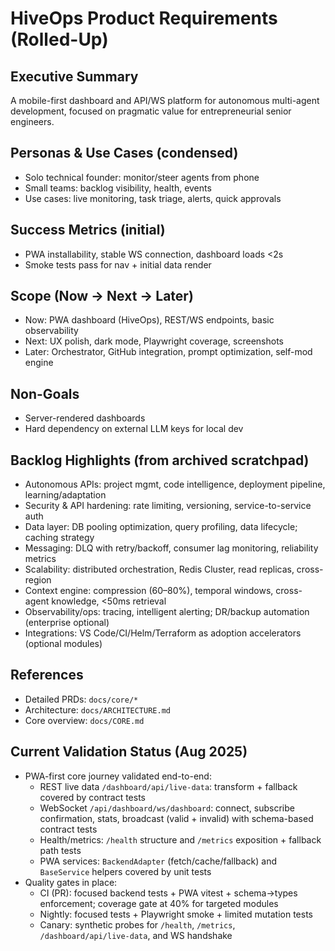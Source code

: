 # HiveOps Product Requirements (Rolled-Up)

## Executive Summary

A mobile-first dashboard and API/WS platform for autonomous multi-agent development, focused on pragmatic value for entrepreneurial senior engineers.

## Personas & Use Cases (condensed)

- Solo technical founder: monitor/steer agents from phone
- Small teams: backlog visibility, health, events
- Use cases: live monitoring, task triage, alerts, quick approvals

## Success Metrics (initial)

- PWA installability, stable WS connection, dashboard loads <2s
- Smoke tests pass for nav + initial data render

## Scope (Now → Next → Later)

- Now: PWA dashboard (HiveOps), REST/WS endpoints, basic observability
- Next: UX polish, dark mode, Playwright coverage, screenshots
- Later: Orchestrator, GitHub integration, prompt optimization, self-mod engine

## Non-Goals

- Server-rendered dashboards
- Hard dependency on external LLM keys for local dev

## Backlog Highlights (from archived scratchpad)

- Autonomous APIs: project mgmt, code intelligence, deployment pipeline, learning/adaptation
- Security & API hardening: rate limiting, versioning, service-to-service auth
- Data layer: DB pooling optimization, query profiling, data lifecycle; caching strategy
- Messaging: DLQ with retry/backoff, consumer lag monitoring, reliability metrics
- Scalability: distributed orchestration, Redis Cluster, read replicas, cross-region
- Context engine: compression (60–80%), temporal windows, cross-agent knowledge, <50ms retrieval
- Observability/ops: tracing, intelligent alerting; DR/backup automation (enterprise optional)
- Integrations: VS Code/CI/Helm/Terraform as adoption accelerators (optional modules)

## References

- Detailed PRDs: `docs/core/*`
- Architecture: `docs/ARCHITECTURE.md`
- Core overview: `docs/CORE.md`

## Current Validation Status (Aug 2025)

- PWA-first core journey validated end-to-end:
  - REST live data `/dashboard/api/live-data`: transform + fallback covered by contract tests
  - WebSocket `/api/dashboard/ws/dashboard`: connect, subscribe confirmation, stats, broadcast (valid + invalid) with schema-based contract tests
  - Health/metrics: `/health` structure and `/metrics` exposition + fallback path tests
  - PWA services: `BackendAdapter` (fetch/cache/fallback) and `BaseService` helpers covered by unit tests
- Quality gates in place:
  - CI (PR): focused backend tests + PWA vitest + schema→types enforcement; coverage gate at 40% for targeted modules
  - Nightly: focused tests + Playwright smoke + limited mutation tests
  - Canary: synthetic probes for `/health`, `/metrics`, `/dashboard/api/live-data`, and WS handshake
